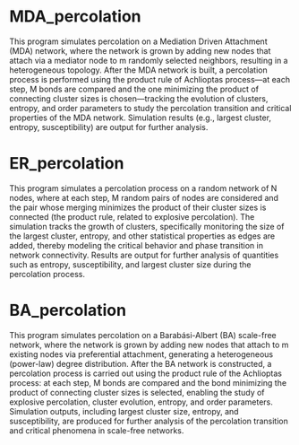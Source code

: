 # MDA_percolation
This program simulates percolation on a Mediation Driven Attachment (MDA) network, where the network is grown by adding new nodes that attach via a mediator node to m randomly selected neighbors, resulting in a heterogeneous topology. After the MDA network is built, a percolation process is performed using the product rule of Achlioptas process—at each step, M bonds are compared and the one minimizing the product of connecting cluster sizes is chosen—tracking the evolution of clusters, entropy, and order parameters to study the percolation transition and critical properties of the MDA network. Simulation results (e.g., largest cluster, entropy, susceptibility) are output for further analysis.
  
# ER_percolation
This program simulates a percolation process on a random network of N nodes, where at each step, M random pairs of nodes are considered and the pair whose merging minimizes the product of their cluster sizes is connected (the product rule, related to explosive percolation). The simulation tracks the growth of clusters, specifically monitoring the size of the largest cluster, entropy, and other statistical properties as edges are added, thereby modeling the critical behavior and phase transition in network connectivity. Results are output for further analysis of quantities such as entropy, susceptibility, and largest cluster size during the percolation process.

# BA_percolation
This program simulates percolation on a Barabási-Albert (BA) scale-free network, where the network is grown by adding new nodes that attach to m existing nodes via preferential attachment, generating a heterogeneous (power-law) degree distribution. After the BA network is constructed, a percolation process is carried out using the product rule of the Achlioptas process: at each step, M bonds are compared and the bond minimizing the product of connecting cluster sizes is selected, enabling the study of explosive percolation, cluster evolution, entropy, and order parameters. Simulation outputs, including largest cluster size, entropy, and susceptibility, are produced for further analysis of the percolation transition and critical phenomena in scale-free networks.
